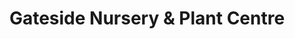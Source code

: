 ---
title: "Gateside Nursery & Plant Centre"
url: /gateside/gateside-nursery-and-plant-centre/
shop: garden centre
---
